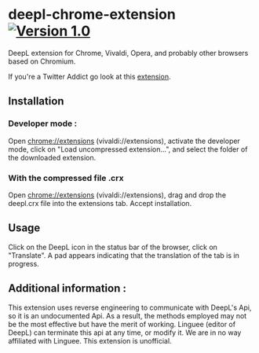 # deepl-chrome-extension [![Version 1.0](https://img.shields.io/badge/version-1.0-brightgreen.svg)]()
DeepL extension for Chrome, Vivaldi, Opera, and probably other browsers based on Chromium.

If you're a Twitter Addict go look at this [extension](https://github.com/antoineraulin/twitter-deepl-translation).

## Installation
### Developer mode :
Open [chrome://extensions](chrome://extensions) (vivaldi://extensions), activate the developer mode, click on "Load uncompressed extension...", and select the folder of the downloaded extension.

### With the compressed file .crx
Open [chrome://extensions](chrome://extensions) (vivaldi://extensions), drag and drop the deepl.crx file into the extensions tab. Accept installation.

## Usage
Click on the DeepL icon in the status bar of the browser, click on "Translate". A pad appears indicating that the translation of the tab is in progress.

## Additional information :
This extension uses reverse engineering to communicate with DeepL's Api, so it is an undocumented Api. As a result, the methods employed may not be the most effective but have the merit of working. Linguee (editor of DeepL) can terminate this api at any time, or modify it. We are in no way affiliated with Linguee. This extension is unofficial.
